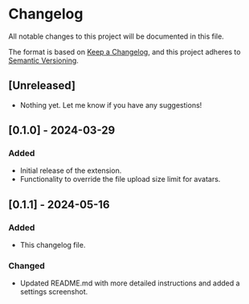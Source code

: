 # Changelog

All notable changes to this project will be documented in this file.

The format is based on [Keep a Changelog](https://keepachangelog.com/en/1.0.0/),
and this project adheres to [Semantic Versioning](https://semver.org/spec/v2.0.0.html).

## [Unreleased]
- Nothing yet. Let me know if you have any suggestions!

## [0.1.0] - 2024-03-29
### Added
- Initial release of the extension.
- Functionality to override the file upload size limit for avatars.

## [0.1.1] - 2024-05-16
### Added
- This changelog file.

### Changed
- Updated README.md with more detailed instructions and added a settings screenshot.
